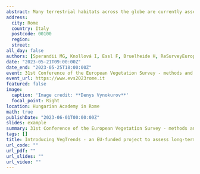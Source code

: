 ```yaml
---
abstract: Many terrestrial habitats across the globe are currently assessed as "threatened", and the extent to which existing protected areas effectively safeguard biodiversity is debated. With many ecosystem services depending on plants, reliable estimates of long-term vegetation change are needed as a benchmark for future monitoring and reporting, as well as to plan and undertake effective conservation measures. We hereby present VegTrends, a new EU-funded project aimed at i) providing a multi-habitat and multi-faceted assessment of temporal vegetation changes across plant communities and species; ii) evaluating the effectiveness of protected areas in conserving European habitats. Building on an unprecedented number of previously-disconnected datasets now included in the ReSurveyEurope database, VegTrends will allow producing the first comprehensive and representative report of temporal trends in the vegetation of European open habitats accounting for the effects of protection status (Natura2000 + Emerald Network). Besides assessing compositional shifts and quantifying changes in taxonomic, functional and phylogenetic diversity metrics, we will analyse trends in biological variables defining changes in conservation status (e.g. richness and cover of habitat specialist, threatened and alien species) and investigate whether they differ based on protection status. Moreover, we will identify driving mechanisms (turnover vs nestedness, gain vs loss) and test for the exceptionality of observed changes. This will allow pinpointing habitats and species that underwent the strongest changes, with important implications for habitat conservation.
address:
  city: Rome
  country: Italy
  postcode: 00100
  region:
  street:
all_day: false
authors: [Sperandii MG, Knollová I, Essl F, Bruelheide H, ReSurveyEurope data contributors, Chytrý M]
date: "2023-05-21T09:00:00Z"
date_end: "2023-05-25T18:00:00Z"
event: 31st Conference of the European Vegetation Survey - methods and approaches in a changing environment.
event_url: https://www.evs2023rome.it
featured: false
image:
  caption: 'Image credit: **Denys Vynokurov**'
  focal_point: Right
location: Hungarian Academy in Rome
math: true
publishDate: "2023-06-01T00:00:00Z"
slides: example
summary: 31st Conference of the European Vegetation Survey - methods and approaches in a changing environment. 21-25 May 2023, Rome, Italy.
tags: []
title: Introducing VegTrends - an EU-funded project to assess long-term trends in European vegetation and evaluating the effectiveness of protected areas
url_code: ""
url_pdf: ""
url_slides: ""
url_video: ""
---
```

